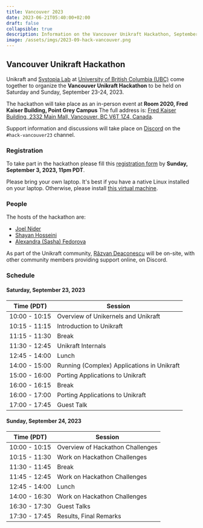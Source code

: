 ```yaml
---
title: Vancouver 2023
date: 2023-06-21T05:40:00+02:00
draft: false
collapsible: true
description: Information on the Vancouver Unikraft Hackathon, September 23-24, 2023
image: /assets/imgs/2023-09-hack-vancouver.png
---
```


## Vancouver Unikraft Hackathon

Unikraft and [Systopia Lab](https://systopia.cs.ubc.ca/) at [University of British Columbia (UBC)](https://www.ubc.ca/) come together to organize the **Vancouver Unikraft Hackathon** to be held on Saturday and Sunday, September 23-24, 2023.

The hackathon will take place as an in-person event at **Room 2020, Fred Kaiser Building, Point Grey Campus**
The full address is: [Fred Kaiser Building, 2332 Main Mall, Vancouver, BC V6T 1Z4, Canada](https://goo.gl/maps/8K7EY5EGxMFzFGBr5).

Support information and discussions will take place on [Discord](http://bit.ly/UnikraftDiscord) on the `#hack-vancouver23` channel.

### Registration

To take part in the hackathon please fill this [registration form](https://forms.gle/mDumYG8pQtxcX3ES9) by **Sunday, September 3, 2023, 11pm PDT**.

Please bring your own laptop.
It's best if you have a native Linux installed on your laptop.
Otherwise, please install [this virtual machine](https://drive.google.com/file/d/1u5DtN5kMPWxBU8UdBfnZ7DNRP2n6oiTy/view?usp=share_link).

### People

The hosts of the hackathon are:

* [Joel Nider](https://people.ece.ubc.ca/joel/)
* [Shayan Hosseini](https://shayanh.com/)
* [Alexandra (Sasha) Fedorova](https://people.ece.ubc.ca/sasha/)

As part of the Unikraft community, [Răzvan Deaconescu](https://github.com/razvand/) will be on-site, with other community members providing support online, on Discord.

### Schedule

#### Saturday, September 23, 2023

| Time (PDT)    | Session                                         |
| ------------- | ----------------------------------------------- |
| 10:00 - 10:15 | Overview of Unikernels and Unikraft             |
| 10:15 - 11:15 | Introduction to Unikraft                        |
| 11:15 - 11:30 | Break                                           |
| 11:30 - 12:45 | Unikraft Internals                              |
| 12:45 - 14:00 | Lunch                                           |
| 14:00 - 15:00 | Running (Complex) Applications in Unikraft      |
| 15:00 - 16:00 | Porting Applications to Unikraft                |
| 16:00 - 16:15 | Break                                           |
| 16:00 - 17:00 | Porting Applications to Unikraft                |
| 17:00 - 17:45 | Guest Talk                                      |

#### Sunday, September 24, 2023

| Time (PDT)    | Session                                             |
| ------------- | --------------------------------------------------- |
| 10:00 - 10:15 | Overview of Hackathon Challenges                    |
| 10:15 - 11:30 | Work on Hackathon Challenges                        |
| 11:30 - 11:45 | Break                                               |
| 11:45 - 12:45 | Work on Hackathon Challenges                        |
| 12:45 - 14:00 | Lunch                                               |
| 14:00 - 16:30 | Work on Hackathon Challenges                        |
| 16:30 - 17:30 | Guest Talks                                         |
| 17:30 - 17:45 | Results, Final Remarks                              |
